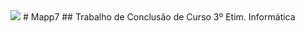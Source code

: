 <img width="auto" src="https://lh3.googleusercontent.com/paBXpGzXBqS7I9BSA6Nwl0vATHR_-Z3tNnsTi1lcqyzfR1L0xreTLhUTdHf89mGaYJSERMG_dqes79KUx6hLpuOAbS7wftULRH7BQeGrbOKevgWfkJj24JYqZ5Lq-Ce-unJE0U4UswB_aHKeHNvwfFi4zX1RYloFKAL2GgEpbjdKwJjJxwjYKXf7sReQbIsAWZowmCSyhdWqo-Nq05nYJtdfeHMPmdleV1YQop_ezHpgFaj9EzcPOpnwKmRNg695ZMtUy66pkNeTGQKjKrE332QtW8QIhBHtyjfQSOEQixUbN4o0z_r_vAmosUFUz5fhhDFsRHWcER8uq_w6Fx419eL4xbMvYFrD2ZtAS5lKlPvQXEdErqr1KKz1Wmi4W7CCA2YkG_8L7IVhAbvSwijzy9_FJas7eoJAN8w0-E2ALugOdjiq6H5fjhxiFCrRslIrcbEeyfoADN1PGzTatipm-nW_ro4lfWwfDQ7JzC370h26a4J1viI2--pdcWv0spzHkYhg2AyVClIZQgvWCPTdJu9nWgJ_pDsB74-anVRbNPSu2iMjbxfdHJiRg2rCzxW71bHFGxy5dwL8sbj7L03cBInAW0Do3MVvAX7io2q7QVH0mLShCbWQjBISQ1CHldw1RDcv_Mgj2HDYAvoX85aNZO5gTSndc4UYFMwm6rLSkwR0t4G4AOOMdkEKIQBjblo=w1004-h627-no?authuser=0">
# Mapp7
## Trabalho de Conclusão de Curso 3º Etim. Informática
